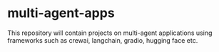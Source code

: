 # multi-agent-apps
This repository will contain projects on multi-agent applications using frameworks such as crewai, langchain, gradio, hugging face etc.
